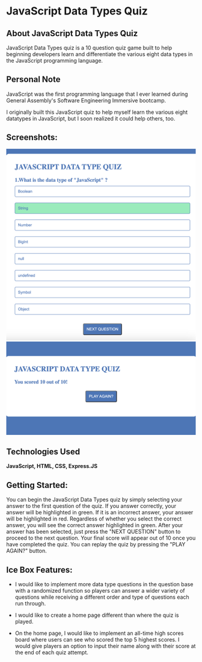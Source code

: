 # **JavaScript Data Types Quiz** 

## **About JavaScript Data Types Quiz**

JavaScript Data Types quiz is a 10 question quiz game built to help beginning developers learn and differentiate the various eight data types in the JavaScript programming language.

## **Personal Note**

JavaScript was the first programming language that I ever learned during General Assembly's Software Engineering Immersive bootcamp.

I originally built this JavaScript quiz to help myself learn the various eight datatypes in JavaScript, but I soon realized it could help others, too.

## **Screenshots**:

![Home page](image-1.png)
![Final score](image.png)

## **Technologies Used** 

**JavaScript, HTML, CSS, Express.JS**

## **Getting Started**: 

You can begin the JavaScript Data Types quiz by simply selecting your answer to the first question of the quiz. If you answer correctly, your answer will be highlighted in green. If it is an incorrect answer, your answer will be highlighted in red. Regardless of whether you select the correct answer, you will see the correct answer highlighted in green. After your answer has been selected, just press the "NEXT QUESTION" button to proceed to the next question. Your final score will appear out of 10 once you have completed the quiz. You can replay the quiz by pressing the "PLAY AGAIN?" button.

## **Ice Box Features**:

- I would like to implement more data type questions in the question base with a randomized function so players can answer a wider variety of questions while receiving a different order and type of questions each run through.

- I would like to create a home page different than where the quiz is played.

- On the home page, I would like to implement an all-time high scores board where users can see who scored the top 5 highest scores. I would give players an option to input their name along with their score at the end of each quiz attempt.

